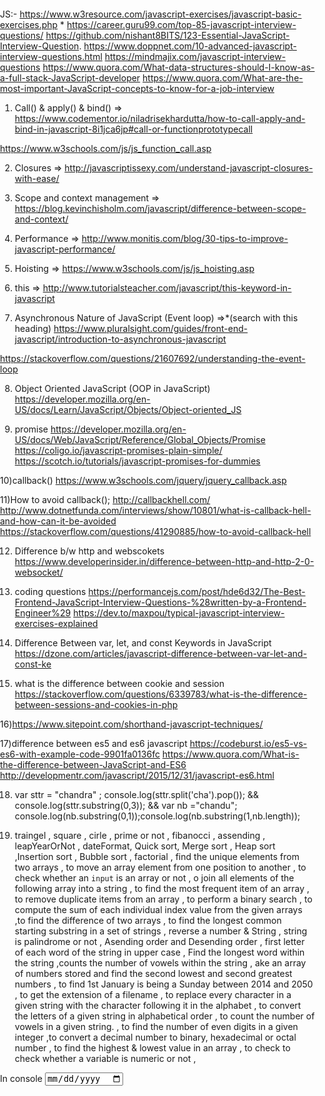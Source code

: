 JS:-
https://www.w3resource.com/javascript-exercises/javascript-basic-exercises.php *
https://career.guru99.com/top-85-javascript-interview-questions/
https://github.com/nishant8BITS/123-Essential-JavaScript-Interview-Question.
https://www.doppnet.com/10-advanced-javascript-interview-questions.html
https://mindmajix.com/javascript-interview-questions
https://www.quora.com/What-data-structures-should-I-know-as-a-full-stack-JavaScript-developer
https://www.quora.com/What-are-the-most-important-JavaScript-concepts-to-know-for-a-job-interview




1) Call() & apply() & bind() => https://www.codementor.io/niladrisekhardutta/how-to-call-apply-and-bind-in-javascript-8i1jca6jp#call-or-functionprototypecall

https://www.w3schools.com/js/js_function_call.asp

2) Closures =>
http://javascriptissexy.com/understand-javascript-closures-with-ease/

3) Scope and context management =>
https://blog.kevinchisholm.com/javascript/difference-between-scope-and-context/

4) Performance =>
http://www.monitis.com/blog/30-tips-to-improve-javascript-performance/

5) Hoisting =>
https://www.w3schools.com/js/js_hoisting.asp

6) this =>
http://www.tutorialsteacher.com/javascript/this-keyword-in-javascript

7) Asynchronous Nature of JavaScript (Event loop) =>*(search with this heading)
https://www.pluralsight.com/guides/front-end-javascript/introduction-to-asynchronous-javascript

https://stackoverflow.com/questions/21607692/understanding-the-event-loop

8) Object Oriented JavaScript (OOP in JavaScript)
https://developer.mozilla.org/en-US/docs/Learn/JavaScript/Objects/Object-oriented_JS

9) promise
https://developer.mozilla.org/en-US/docs/Web/JavaScript/Reference/Global_Objects/Promise
https://coligo.io/javascript-promises-plain-simple/
https://scotch.io/tutorials/javascript-promises-for-dummies

10)callback() 
https://www.w3schools.com/jquery/jquery_callback.asp

11)How to avoid callback();
http://callbackhell.com/
http://www.dotnetfunda.com/interviews/show/10801/what-is-callback-hell-and-how-can-it-be-avoided
https://stackoverflow.com/questions/41290885/how-to-avoid-callback-hell

12) Difference b/w http and webscokets 
https://www.developerinsider.in/difference-between-http-and-http-2-0-websocket/ 

13) coding questions
https://performancejs.com/post/hde6d32/The-Best-Frontend-JavaScript-Interview-Questions-%28written-by-a-Frontend-Engineer%29
https://dev.to/maxpou/typical-javascript-interview-exercises-explained

14) Difference Between var, let, and const Keywords in JavaScript
https://dzone.com/articles/javascript-difference-between-var-let-and-const-ke

15) what is the difference between cookie and session
https://stackoverflow.com/questions/6339783/what-is-the-difference-between-sessions-and-cookies-in-php

16)https://www.sitepoint.com/shorthand-javascript-techniques/

17)difference between es5 and es6 javascript
https://codeburst.io/es5-vs-es6-with-example-code-9901fa0136fc
https://www.quora.com/What-is-the-difference-between-JavaScript-and-ES6
http://developmentr.com/javascript/2015/12/31/javascript-es6.html

18) var sttr = "chandra" ; console.log(sttr.split('cha').pop());  && console.log(sttr.substring(0,3)); && var nb ="chandu"; console.log(nb.substring(0,1));console.log(nb.substring(1,nb.length));

19) traingel , square , cirle , prime or not , fibanocci , assending , leapYearOrNot , dateFormat,  Quick sort, Merge sort , Heap sort ,Insertion sort , Bubble sort , factorial , find the unique elements from two arrays ,  to move an array element from one position to another , to check whether an `input` is an array or not , o join all elements of the following array into a string , to find the most frequent item of an array ,  to remove duplicate items from an array  , to perform a binary search , to compute the sum of each individual index value from the given arrays ,to find the difference of two arrays , to find the longest common starting substring in a set of strings , reverse a number & String , string is palindrome or not , Asending order and Desending order , first letter of each word of the string in upper case , Find the longest word within the string ,counts the number of vowels within the string , ake an array of numbers stored and find the second lowest and second greatest numbers , to find 1st January is being a Sunday between 2014 and 2050 , to get the extension of a filename , to replace every character in a given string with the character following it in the alphabet ,  to convert the letters of a given string in alphabetical order , to count the number of vowels in a given string. , to find the number of even digits in a given integer ,to convert a decimal number to binary, hexadecimal or octal number , to find the highest & lowest value in an array , to check to check whether a variable is numeric or not , 




<!DOCTYPE HTML>
<html>
    <head>
        <style>
            body {
                margin: 0px;
                padding: 0px;
            }
        </style>
    </head>
    <body>
        <div>
            In  console
            <input type="date" name="bday"> 
        </div>
        <script type="text/javascript">
            //================= 1) - area of Tiangle +++++++++++Foramulaee = half-traingle = ((side1 side2 + side3)/2 ) , 
            //Trangle = Math.sqrt(half-traingle * ((half-traingle - side1) * (half-traingle - side2) * (half-traingle - side3)));
            function areaOfTriangle(a, b, c) {
                var side1 = a;
                var side2 = b;
                var side3 = c;
                var perimeter = (side1 + side2 + side3) / 2;
                var area = Math.sqrt(perimeter * ((perimeter - side1) * (perimeter - side2) * (perimeter - side3)));
                console.log(area);
            };
         //================== 2)- area of Circle+++++++++++Foramulaee = area of circle = PI * R  * R , circumference of circle = 2 * PI * R ;
            function areaAndCircumferenceOfCirecle(radius) {
                var area = Math.PI * radius * radius;
                var circumferance = 2 * Math.PI * radius
                console.log(area + " -- " + circumferance)
            };
            //================= 3)- area of rectangle+++++++++Formulaee = area of rectangle = width * length
            function areaRectangle(w,l){
                var area= w * l ;
                console.log(area);
            };
            //================= 4 )- prime or not+++++++ a positive integer which is only devisible by 1 
            
            function primeNumOrNoT(num){
                if(num === 1){return false;}
               else if(num === 2){return true;}
               else {
                  for(var x=2; x < num; x++ ){
                      if(num % 2 === 0){return false}
                  } 
                  return true;
               }
            };
            //================= 5 )- fibonaci series+++++++  the first two Fibonacci numbers are 0 and 1, and each subsequent number is the sum of the previous two.
            // Its recurrence relation is given by Fn = Fn-1 + Fn-2.
            
            function fibonaciSeries(num){
                var fibo = [];
                 fibo[0] = 0;
                 fibo[1] = 1;
                for(var i=2; i<= num ; i++){
                    fibo[i] = fibo[i-1] + fibo[i-2];
                    console.log(fibo[i]);
                }
            };
           ////================= 6 )- factorial ++++++ 
           function factorial(num){
                if(num === 0){ return 1}
                return num * factorial(num - 1);
                }
           ////================= 7 )- PailndromeOrNot ++++++ 
           function pailndromeOrNot(str){
               var pail= str.split("").reverse().join("");
               if(str == pail){return true}
               return false;
           }
           ////================= 8 )- Asending and Desending Order ++++++ 
            function asendingOrder(array1){
              var asendingOrder = array1.sort(function(a,b){return a-b});
   console.log(" --- asendingOrder --- " +asendingOrder );  
            };
             function desendingOrder(array1){
    var desendingOrder = array1.sort(function(a,b){return b-a});
   console.log(" --- desendingOrder --- " +desendingOrder );  
            };
            ////================= 9 )- leapYearOrNot ++++++  
             function leapYearOrNot(year) {
                x = (year % 100 === 0) ? (year % 400 === 0) : (year % 4 === 0);
                console.log(x);
            };
            ////================= 10 )- dateFormat ++++++              
             function dateFormat() {
                var date = new Date();
                console.log(date);
                var yyyy = date.getFullYear();
                var mm = date.getMonth();
                var dd = date.getDate();
                var day = date.getDay();
                var weeks = ["Mon","Tue" ,"Wed","Thu","Fri","Sat"];
                console.log(mm + "/" + dd + "/" + yyyy);
                console.log("day -- "+weeks[day]);
            };
             ////================= 11 )- Find Unique num in two arrays ++++++              
             function findUniqueValuesInArray(arr1, arr2){
              let unique1 = arr1.filter((o) => arr2.indexOf(o)=== -1);
              let unique2 = arr2.filter((o) => arr1.indexOf(o) === -1);
              var unique = unique1.concat(unique2);
              console.log(unique);
             }
            ////================= 12 )- to move an array element from one position to another ++++++      
            function array_move(arr, old_index, new_index) {
                if (new_index >= arr.length) {
                    var k = new_index - arr.length + 1;
                    while (k--) {
                        arr.push(undefined);
                    }
                }
                arr.splice(new_index, 0, arr.splice(old_index, 1)[0]);
                return arr; 
                };
            ////================= 13 )- to check whether an `input` is an array or not ++++++      
                 function isArray(arr1){
                if(toString.call(arr1) === "[object Array]" ){return true}
                return false;
            };
            ////================= 14 )- to join all elements of the following array into a string 
           function toJoinArrayIntoString(arr1){
                            var finalOutPut = arr1.toString();
            var some = arr1.join("+");
            console.log(some);
                        }
            ////================= 15 )-  to remove duplicate items from an array   eg:- console.log(new Set(arr1));           
             function removeDuplicates(arr){
                    let unique_array = []
                    for(let i = 0;i < arr.length; i++){
                        if(unique_array.indexOf(arr[i]) == -1){
                            unique_array.push(arr[i])
                        }
                    }
                    return unique_array
                    };
            //================= 16 )- Find 1st January is being a Sunday between 2014 and 2050.
            function findFirstSunday(startYear, endYear) {
                console.log('--------------------');
                for (var year = startYear; year <= endYear; year++)
                {
                    var d = new Date(year, 0, 1);
                    if (d.getDay() === 0)
                        console.log("1st January is being a Sunday  " + year);
                }
                console.log('--------------------');
            }              
            //================= 17 )- reverse a number & String
            function reverse(input){
                var op = input.split("").reverse().join("");
                console.log(op);
            }
            //================= 18 )- first letter of each word of the string in upper case
            function uppercase(str) {
                var array1 = str.split(' ');
                var newarray1 = [];
                for(var x = 0; x < array1.length; x++){
                    newarray1.push(array1[x].charAt(0).toUpperCase()+array1[x].slice(1));
                }
                return newarray1.join(' ');
              }   
             
            document.writeln("<br/>navigator.appCodeName: " + navigator.appCodeName);
            document.writeln("<br/>navigator.appName: " + navigator.appName);
            document.writeln("<br/>navigator.appVersion: " + navigator.appVersion);
            document.writeln("<br/>navigator.cookieEnabled: " + navigator.cookieEnabled);
            document.writeln("<br/>navigator.language: " + navigator.language);
            document.writeln("<br/>navigator.userAgent: " + navigator.userAgent);
            document.writeln("<br/>navigator.platform: " + navigator.platform);
            document.writeln("<br/>navigator.onLine: " + navigator.onLine);
        
        function strPostion() {
                var arr1 = ["king", "queen", "minister", "quiz"];
                var str = ""
                for (i = 0; i <= arr1.length; i++) {
                    console.log(arr1[i]);
                    str = arr1[i]
                    if (str.substring(0, 1) == "q") {
                        console.log("---- " + str);
                    }
                }
            }
        </script>
    </body>
</html>      

















mongodb, documents , difference b/w sql and non  sql , aggregation , sharding , replication , CRUD operations , why we use mongoose,
what is the use of mongoose , Ad hoc queries , indexing , yield 

https://www.mongodb.com/what-is-mongodb
https://www.javatpoint.com/sql-vs-nosql
https://docs.mongodb.com/manual/aggregation/
https://docs.mongodb.com/manual/sharding/
https://docs.mongodb.com/manual/replication/
https://docs.mongodb.com/manual/crud/
https://stackoverflow.com/questions/18531696/why-do-we-need-what-advantages-to-use-mongoose
https://code.tutsplus.com/articles/an-introduction-to-mongoose-for-mongodb-and-nodejs--cms-29527
https://www.pcmag.com/encyclopedia/term/37486/ad-hoc-query
https://stackoverflow.com/questions/6576664/nosql-adhoc-queries-millions-of-rows
https://www.simplilearn.com/indexing-and-aggregation-mongodb-tutorial-video
https://developer.mozilla.org/en-US/docs/Web/JavaScript/Reference/Operators/yield


angular2 , component and modules,template , Directives, dependecy injection ,
routing , input and output , observers , how to pass the data in one component to another,
lazyloading , forms using react.


https://angular.io/docs
https://www.tutorialspoint.com/angular2/angular2_components.htm
https://www.tutorialspoint.com/angular2/angular2_modules.htm
https://www.tutorialspoint.com/angular2/angular2_templates.htm
https://www.tutorialspoint.com/angular2/angular2_directives.htm
https://www.tutorialspoint.com/angular2/angular2_dependency_injection.htm
https://scotch.io/tutorials/routing-angular-2-single-page-apps-with-the-component-router
https://www.sitepoint.com/angular-2-components-inputs-outputs/
https://angular-2-training-book.rangle.io/v/v2.3/handout/observables/using_observables.html
https://angularfirebase.com/lessons/sharing-data-between-angular-components-four-methods/
https://toddmotto.com/passing-data-angular-2-components-input
https://stackoverflow.com/questions/34088209/how-to-pass-object-from-one-component-to-another-in-angular-2
https://angular-2-training-book.rangle.io/v/v2.3/handout/modules/lazy-loading-module.html
https://medium.com/aviabird/complete-angular2-guide-reactive-forms-in-depth-part-1-21a8e2428904
